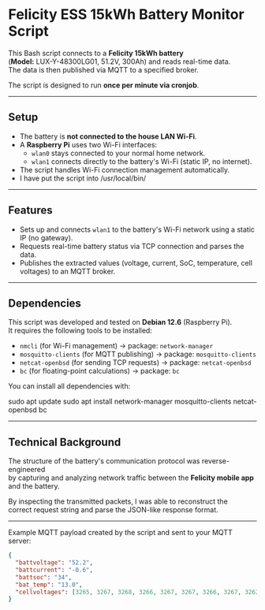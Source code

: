 # Felicity ESS 15kWh Battery Monitor Script

This Bash script connects to a **Felicity 15kWh battery**  
(**Model:** LUX-Y-48300LG01, 51.2V, 300Ah) and reads real-time data.  
The data is then published via MQTT to a specified broker.

The script is designed to run **once per minute via cronjob**.

---

## Setup

- The battery is **not connected to the house LAN Wi-Fi**.
- A **Raspberry Pi** uses two Wi-Fi interfaces:
  - `wlan0` stays connected to your normal home network.
  - `wlan1` connects directly to the battery's Wi-Fi (static IP, no internet).
- The script handles Wi-Fi connection management automatically.
- I have put the script into /usr/local/bin/

---
## Features

- Sets up and connects `wlan1` to the battery's Wi-Fi network using a static IP (no gateway).
- Requests real-time battery status via TCP connection and parses the data.
- Publishes the extracted values (voltage, current, SoC, temperature, cell voltages) to an MQTT broker.

---

## Dependencies

This script was developed and tested on **Debian 12.6** (Raspberry Pi).  
It requires the following tools to be installed:

- `nmcli` (for Wi-Fi management) → package: `network-manager`
- `mosquitto-clients` (for MQTT publishing) → package: `mosquitto-clients`
- `netcat-openbsd` (for sending TCP requests) → package: `netcat-openbsd`
- `bc` (for floating-point calculations) → package: `bc`

You can install all dependencies with:

sudo apt update
sudo apt install network-manager mosquitto-clients netcat-openbsd bc

---

## Technical Background

The structure of the battery's communication protocol was reverse-engineered  
by capturing and analyzing network traffic between the **Felicity mobile app** and the battery.

By inspecting the transmitted packets, I was able to reconstruct the  
correct request string and parse the JSON-like response format.

---

Example MQTT payload created by the script and sent to your MQTT server:

```json
{
  "battvoltage": "52.2",
  "battcurrent": "-0.6",
  "battsoc": "34",
  "bat_temp": "13.0",
  "cellvoltages": [3265, 3267, 3268, 3266, 3267, 3267, 3266, 3267, 3262, 3262, 3262, 3262, 3262, 3263, 3263, 3263]
}
